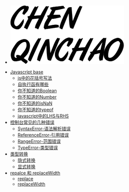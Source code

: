 - <a href="http://www.biuxbiu.design/#/" target="_blank"><img class="logo" src="img/logo.png" /></a>

<!-- <div class="sideBarTitle">Javascript-base</div> -->

* [Javascript base ](base/#Javascript-base)
    * [js中的花括号写法 ](base/#js中的花括号写法)
    * [自执行函有哪些](base/#自执行函有哪些)
    * [你不知道的Boolean](base/#你不知道的Boolean)
    * [你不知道的Number](base/#你不知道的Number)
    * [你不知道的isNaN](base/#你不知道的isNaN)
    * [你不知道的typeof](base/#你不知道的typeof)
    * [javascript中的LHS与RHS](base/#javascript中的LHS与RHS)
* [控制台常见的几种错误 ](error/#控制台常见的几种错误)
    * [SyntaxError-语法解析错误](error/#SyntaxError-语法解析错误)
    * [ReferenceError-引用错误](error/#ReferenceError-引用错误)
    * [RangeError-范围错误](error/#RangeError-范围错误)
    * [TypeError-类型错误](error/#TypeError-类型错误)
* [类型转换 ](type/#类型转换)
    * [隐式转换 ](type/#隐式转换)
    * [显式转换 ](type/#显式转换)
* [repalce 和 replaceWidth ](type/#repalce和replaceWidth)
    * [replace ](type/#replace)
    * [replaceWidth ](type/#replaceWidth)